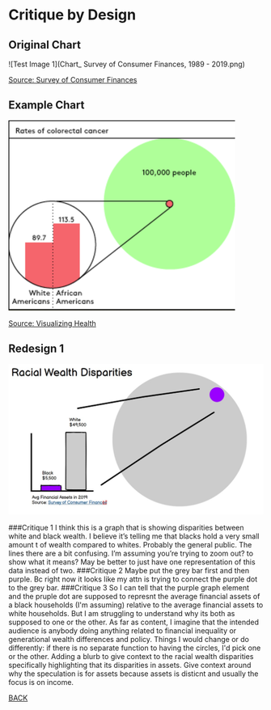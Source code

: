 # Critique by Design

## Original Chart

![Test Image 1](Chart_ Survey of Consumer Finances, 1989 - 2019.png)

[Source: Survey of Consumer Finances](https://www.federalreserve.gov/econres/scf/dataviz/scf/chart/#range:1989,2019;series:Financial_Assets;demographic:racecl4;population:1,2;units:median)



## Example Chart

![Test Image 2](Example.png)

[Source: Visualizing Health](http://www.vizhealth.org/gallery/assets/44/)



## Redesign 1
![Test Image 3](Redesign1.jfif)



###Critique 1
    I think this is a graph that is showing disparities between white and black wealth. I believe it’s telling me that blacks hold a very small amount t of wealth compared to whites. Probably the general public. The lines there are a bit confusing. I’m assuming you’re trying to zoom out?   to show what it means? May be better to just have one representation of this data instead of two.
###Critique 2
  Maybe put the grey bar first and then purple. Bc right now it looks like my attn is trying to connect the purple dot to the grey bar.
 ###Critique 3
 So I can tell that the purple graph element and the pruple dot are supposed to represnt the average financial assets of a black households (I'm assuming) relative to the average financial assets to white households. But I am struggling to understand why its both as supposed to one or the other. As far as content, I imagine that the intended audience is anybody doing anything related to financial inequality or generational wealth differences and policy. Things I would change or do differently: if there is no separate function to having the circles, I'd pick one or the other. Adding a blurb to give context to the racial wealth disparities specifically highlighting that its disparities in assets. Give context around why the speculation is for assets because assets is disticnt and usually the focus is on income. 
    


[BACK](/README.md)

